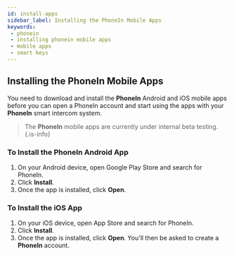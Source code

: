 ```yaml
---
id: install-apps
sidebar_label: Installing the PhoneIn Mobile Apps
keywords: 
 - phonein
 - installing phonein mobile apps
 - mobile apps
 - smart keys
---
```


## Installing the PhoneIn Mobile Apps

You need to download and install the **PhoneIn** Android and iOS mobile apps before you can open a PhoneIn account and start using the apps with your **PhoneIn** smart intercom system.

> The **PhoneIn** mobile apps are currently under internal beta testing.{.is-info}

### To Install the PhoneIn Android App
1. On your Android device, open Google Play Store and search for PhoneIn. 
1. Click **Install**.
1. Once the app is installed, click **Open**.

### To Install the iOS App
1. On your iOS device, open App Store and search for PhoneIn.
1. Click **Install**.
1. Once the app is installed, click **Open**. You'll then be asked to create a **PhoneIn** account.
